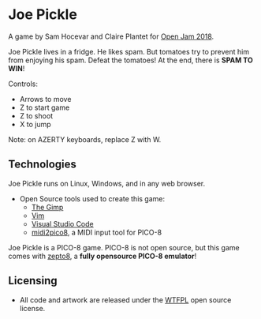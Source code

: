 # Joe Pickle

A game by Sam Hocevar and Claire Plantet for [Open Jam 2018](https://itch.io/jam/open-jam-2018).

Joe Pickle lives in a fridge. He likes spam. But tomatoes try to
prevent him from enjoying his spam. Defeat the tomatoes! At the
end, there is **SPAM TO WIN**!

Controls:

 * Arrows to move
 * Z to start game
 * Z to shoot
 * X to jump

Note: on AZERTY keyboards, replace Z with W.

## Technologies

Joe Pickle runs on Linux, Windows, and in any web browser.

 * Open Source tools used to create this game:
   * [The Gimp](https://www.gimp.org/)
   * [Vim](https://www.vim.org/)
   * [Visual Studio Code](https://code.visualstudio.com/)
   * [midi2pico8](https://github.com/samhocevar/fork-rtmidi/tree/midi2pico8), a MIDI input tool for PICO-8

Joe Pickle is a PICO-8 game. PICO-8 is not open source, but this game
comes with [zepto8](https://github.com/samhocevar/zepto8), a **fully
opensource PICO-8 emulator**!

## Licensing

 * All code and artwork are released under the [WTFPL](http://www.wtfpl.net/) open source license.

